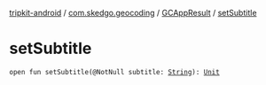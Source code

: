 [tripkit-android](../../index.md) / [com.skedgo.geocoding](../index.md) / [GCAppResult](index.md) / [setSubtitle](./set-subtitle.md)

# setSubtitle

`open fun setSubtitle(@NotNull subtitle: `[`String`](https://kotlinlang.org/api/latest/jvm/stdlib/kotlin/-string/index.html)`): `[`Unit`](https://kotlinlang.org/api/latest/jvm/stdlib/kotlin/-unit/index.html)
